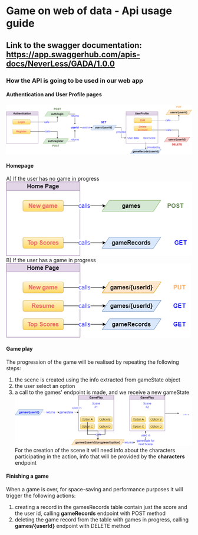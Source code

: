 # Game on web of data - Api usage guide
## Link to the swagger documentation: https://app.swaggerhub.com/apis-docs/NeverLess/GADA/1.0.0

### How the API is going to be used in our web app
#### Authentication and User Profile pages
![phase1](assets/first_phase.png)

#### Homepage
A) If the user has no game in progress  
![homepage1](assets/homepage1.png)
B) If the user has a game in progress  
![homepage2](assets/homepage2.png)

#### Game play
The progression of the game will be realised by repeating the following steps:
1) the scene is created using the info extracted from gameState object
2) the user select an option
3) a call to the games' endpoint is made, and we receive a new gameState
![gameplay](assets/game_progress.png)  
For the creation of the scene it will need info about the characters participating in the action, info that will be provided by the **characters** endpoint

#### Finishing a game
When a game is over, for space-saving and performance purposes it will trigger the following actions:
1) creating a record in the gamesRecords table contain just the score and the user id, calling **gameRecords** endpoint with POST method
2) deleting the game record from the table with games in progress, calling **games/{userId}** endpoint with DELETE method

